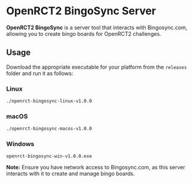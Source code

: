 
# OpenRCT2 BingoSync Server

**OpenRCT2 BingoSync** is a server tool that interacts with Bingosync.com, allowing you to create bingo boards for OpenRCT2 challenges.

## Usage

Download the appropriate executable for your platform from the `releases` folder and run it as follows:

### Linux
```bash
./openrct-bingosync-linux-v1.0.0
```

### macOS
```bash
./openrct-bingosync-macos-v1.0.0
```

### Windows
```run in cmd
openrct-bingosync-win-v1.0.0.exe
```

**Note:** Ensure you have network access to Bingosync.com, as this server interacts with it to create and manage bingo boards.